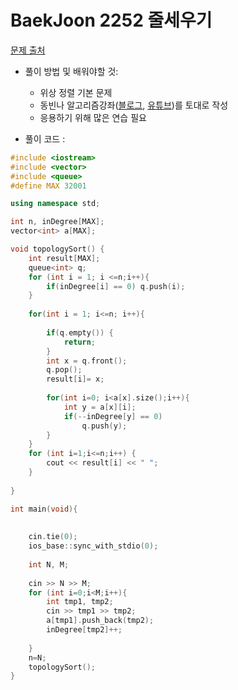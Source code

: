 # BaekJoon 2252 줄세우기

[문제 출처](https://www.acmicpc.net/problem/2252)  

* 풀이 방법 및 배워야할 것: 

   * 위상 정렬 기본 문제  
   * 동빈나 알고리즘강좌([블로그](https://blog.naver.com/ndb796/221236874984), [유튜브](https://www.youtube.com/watch?v=qzfeVeajuyc))를 토대로 작성  
   * 응용하기 위해 많은 연습 필요  

* 풀이 코드 :
```cpp
#include <iostream>
#include <vector>
#include <queue>
#define MAX 32001

using namespace std;

int n, inDegree[MAX];
vector<int> a[MAX];

void topologySort() {
	int result[MAX];
	queue<int> q;
	for (int i = 1; i <=n;i++){
		if(inDegree[i] == 0) q.push(i);
	}
	
	for(int i = 1; i<=n; i++){
		
		if(q.empty()) {
			return;
		}
		int x = q.front();
		q.pop();
		result[i]= x;
		
		for(int i=0; i<a[x].size();i++){
			int y = a[x][i];
			if(--inDegree[y] == 0)
				q.push(y);
		}
	}
	for (int i=1;i<=n;i++) {
		cout << result[i] << " ";
	}
	
}

int main(void){
	
		
	cin.tie(0);
    ios_base::sync_with_stdio(0);
	
	int N, M;
	
	cin >> N >> M;
	for (int i=0;i<M;i++){
		int tmp1, tmp2;
		cin >> tmp1 >> tmp2;
		a[tmp1].push_back(tmp2);
		inDegree[tmp2]++;
		
	}
	n=N;
	topologySort();
}
```
